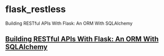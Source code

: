 # flask_restless
Building RESTful APIs With Flask: An ORM With SQLAlchemy
## [Building RESTful APIs With Flask: An ORM With SQLAlchemy](https://code.tutsplus.com/tutorials/building-restful-apis-with-flask-an-orm-with-sqlalchemy--cms-26706)
